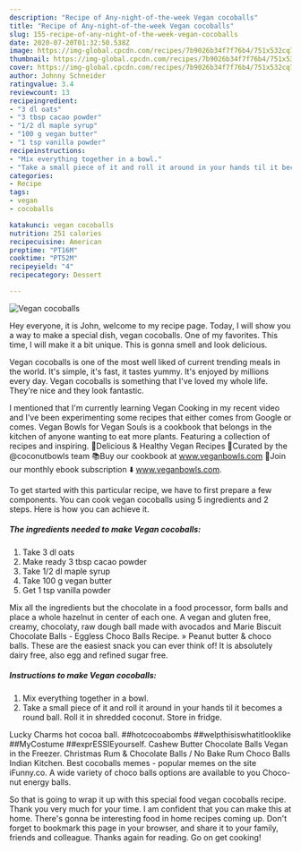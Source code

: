 ```yaml
---
description: "Recipe of Any-night-of-the-week Vegan cocoballs"
title: "Recipe of Any-night-of-the-week Vegan cocoballs"
slug: 155-recipe-of-any-night-of-the-week-vegan-cocoballs
date: 2020-07-20T01:32:50.538Z
image: https://img-global.cpcdn.com/recipes/7b9026b34f7f76b4/751x532cq70/vegan-cocoballs-recipe-main-photo.jpg
thumbnail: https://img-global.cpcdn.com/recipes/7b9026b34f7f76b4/751x532cq70/vegan-cocoballs-recipe-main-photo.jpg
cover: https://img-global.cpcdn.com/recipes/7b9026b34f7f76b4/751x532cq70/vegan-cocoballs-recipe-main-photo.jpg
author: Johnny Schneider
ratingvalue: 3.4
reviewcount: 13
recipeingredient:
- "3 dl oats"
- "3 tbsp cacao powder"
- "1/2 dl maple syrup"
- "100 g vegan butter"
- "1 tsp vanilla powder"
recipeinstructions:
- "Mix everything together in a bowl."
- "Take a small piece of it and roll it around in your hands til it becomes a round ball. Roll it in shredded coconut. Store in fridge."
categories:
- Recipe
tags:
- vegan
- cocoballs

katakunci: vegan cocoballs 
nutrition: 251 calories
recipecuisine: American
preptime: "PT16M"
cooktime: "PT52M"
recipeyield: "4"
recipecategory: Dessert

---
```



![Vegan cocoballs](https://img-global.cpcdn.com/recipes/7b9026b34f7f76b4/751x532cq70/vegan-cocoballs-recipe-main-photo.jpg)

Hey everyone, it is John, welcome to my recipe page. Today, I will show you a way to make a special dish, vegan cocoballs. One of my favorites. This time, I will make it a bit unique. This is gonna smell and look delicious.

Vegan cocoballs is one of the most well liked of current trending meals in the world. It's simple, it's fast, it tastes yummy. It's enjoyed by millions every day. Vegan cocoballs is something that I've loved my whole life. They're nice and they look fantastic.

I mentioned that I&#39;m currently learning Vegan Cooking in my recent video and I&#39;ve been experimenting some recipes that either comes from Google or comes. Vegan Bowls for Vegan Souls is a cookbook that belongs in the kitchen of anyone wanting to eat more plants. Featuring a collection of recipes and inspiring. 🍃Delicious &amp; Healthy Vegan Recipes 🥥Curated by the @coconutbowls team 📚Buy our cookbook at www.veganbowls.com 🌱Join our monthly ebook subscription ⬇️ www.veganbowls.com.


To get started with this particular recipe, we have to first prepare a few components. You can cook vegan cocoballs using 5 ingredients and 2 steps. Here is how you can achieve it.

<!--inarticleads1-->

##### The ingredients needed to make Vegan cocoballs:

1. Take 3 dl oats
1. Make ready 3 tbsp cacao powder
1. Take 1/2 dl maple syrup
1. Take 100 g vegan butter
1. Get 1 tsp vanilla powder


Mix all the ingredients but the chocolate in a food processor, form balls and place a whole hazelnut in center of each one. A vegan and gluten free, creamy, chocolaty, raw dough ball made with avocados and Marie Biscuit Chocolate Balls - Eggless Choco Balls Recipe. » Peanut butter &amp; choco balls. These are the easiest snack you can ever think of! It is absolutely dairy free, also egg and refined sugar free. 

<!--inarticleads2-->

##### Instructions to make Vegan cocoballs:

1. Mix everything together in a bowl.
1. Take a small piece of it and roll it around in your hands til it becomes a round ball. Roll it in shredded coconut. Store in fridge.


Lucky Charms hot cocoa ball. ##hotcocoabombs ##welpthisiswhatitlooklike ##MyCostume ##exprESSIEyourself. Cashew Butter Chocolate Balls Vegan in the Freezer. Christmas Rum &amp; Chocolate Balls / No Bake Rum Choco Balls Indian Kitchen. Best cocoballs memes - popular memes on the site iFunny.co. A wide variety of choco balls options are available to you Choco-nut energy balls. 

So that is going to wrap it up with this special food vegan cocoballs recipe. Thank you very much for your time. I am confident that you can make this at home. There's gonna be interesting food in home recipes coming up. Don't forget to bookmark this page in your browser, and share it to your family, friends and colleague. Thanks again for reading. Go on get cooking!
